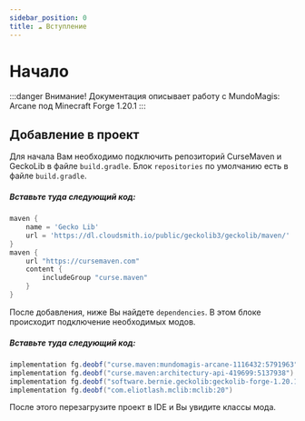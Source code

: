 ```yaml
---
sidebar_position: 0
title: ☁️ Вступление
---
```


# Начало

:::danger Внимание!
Документация описывает работу с MundoMagis: Arcane под Minecraft Forge 1.20.1
:::

## Добавление в проект
Для начала Вам необходимо подключить репозиторий CurseMaven и GeckoLib в файле ```build.gradle```.
Блок ```repositories``` по умолчанию есть в файле ```build.gradle```.
##### Вставьте туда следующий код:

```gradle
maven {
    name = 'Gecko Lib'
    url = 'https://dl.cloudsmith.io/public/geckolib3/geckolib/maven/'
}
maven {
    url "https://cursemaven.com"
    content {
        includeGroup "curse.maven"
    }
}
```
После добавления, ниже Вы найдете ```dependencies```. В этом блоке происходит подключение необходимых модов.
##### Вставьте туда следующий код:
```gradle
implementation fg.deobf("curse.maven:mundomagis-arcane-1116432:5791963")
implementation fg.deobf("curse.maven:architectury-api-419699:5137938")
implementation fg.deobf("software.bernie.geckolib:geckolib-forge-1.20.1:4.4.6")
implementation fg.deobf("com.eliotlash.mclib:mclib:20")
```

После этого перезагрузите проект в IDE и Вы увидите классы мода.


